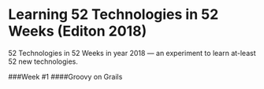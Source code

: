# Learning 52 Technologies in 52 Weeks (Editon 2018)
52 Technologies in 52 Weeks in year 2018 — an experiment to learn at-least 52 new technologies. 

###Week #1
####Groovy on Grails 
